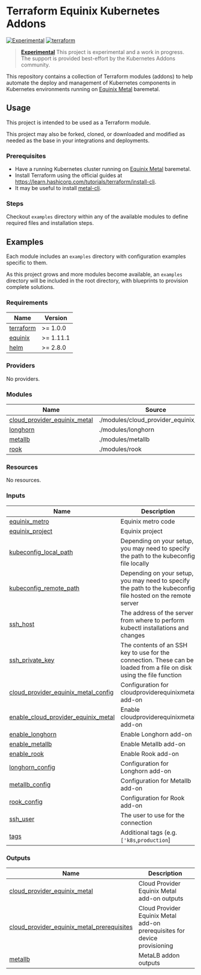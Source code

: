 # Terraform Equinix Kubernetes Addons

[![Experimental](https://img.shields.io/badge/Stability-Experimental-red.svg)](https://github.com/equinix-labs/standards#about-uniform-standards)
[![terraform](https://github.com/equinix-labs/terraform-equinix-template/actions/workflows/integration.yaml/badge.svg)](https://github.com/equinix-labs/terraform-equinix-template/actions/workflows/integration.yaml)

> **[Experimental](https://github.com/equinix-labs/equinix-labs/blob/main/experimental-statement.md)**
> This project is experimental and a work in progress. The support is provided best-effort by the Kubernetes Addons community.
>
>

This repository contains a collection of Terraform modules (addons) to help automate the deploy and management of Kubernetes components in Kubernetes environments running on [Equinix Metal](https://deploy.equinix.com/) baremetal.

## Usage

This project is intended to be used as a Terraform module.

This project may also be forked, cloned, or downloaded and modified as needed as the base in your integrations and deployments.

### Prerequisites

- Have a running Kubernetes cluster running on [Equinix Metal](https://deploy.equinix.com/) baremetal.
- Install Terraform using the official guides at https://learn.hashicorp.com/tutorials/terraform/install-cli.
- It may be useful to install [metal-cli](https://github.com/equinix/metal-cli/#installation).

### Steps

Checkout `examples` directory within any of the available modules to define required files and installation steps.

## Examples

Each module includes an `examples` directory with configuration examples specific to them.

As this project grows and more modules become available, an `examples` directory will be included in the root directory, with blueprints to provision complete solutions.

<!-- BEGIN_TF_DOCS -->
### Requirements

| Name | Version |
|------|---------|
| <a name="requirement_terraform"></a> [terraform](#requirement\_terraform) | >= 1.0.0 |
| <a name="requirement_equinix"></a> [equinix](#requirement\_equinix) | >= 1.11.1 |
| <a name="requirement_helm"></a> [helm](#requirement\_helm) | >= 2.8.0 |

### Providers

No providers.

### Modules

| Name | Source | Version |
|------|--------|---------|
| <a name="module_cloud_provider_equinix_metal"></a> [cloud\_provider\_equinix\_metal](#module\_cloud\_provider\_equinix\_metal) | ./modules/cloud_provider_equinix_metal | n/a |
| <a name="module_longhorn"></a> [longhorn](#module\_longhorn) | ./modules/longhorn | n/a |
| <a name="module_metallb"></a> [metallb](#module\_metallb) | ./modules/metallb | n/a |
| <a name="module_rook"></a> [rook](#module\_rook) | ./modules/rook | n/a |

### Resources

No resources.

### Inputs

| Name | Description | Type | Default | Required |
|------|-------------|------|---------|:--------:|
| <a name="input_equinix_metro"></a> [equinix\_metro](#input\_equinix\_metro) | Equinix metro code | `string` | n/a | yes |
| <a name="input_equinix_project"></a> [equinix\_project](#input\_equinix\_project) | Equinix project | `string` | n/a | yes |
| <a name="input_kubeconfig_local_path"></a> [kubeconfig\_local\_path](#input\_kubeconfig\_local\_path) | Depending on your setup, you may need to specify the path to the kubeconfig file locally | `string` | n/a | yes |
| <a name="input_kubeconfig_remote_path"></a> [kubeconfig\_remote\_path](#input\_kubeconfig\_remote\_path) | Depending on your setup, you may need to specify the path to the kubeconfig file hosted on the remote server | `string` | n/a | yes |
| <a name="input_ssh_host"></a> [ssh\_host](#input\_ssh\_host) | The address of the server from where to perform kubectl installations and changes | `string` | n/a | yes |
| <a name="input_ssh_private_key"></a> [ssh\_private\_key](#input\_ssh\_private\_key) | The contents of an SSH key to use for the connection. These can be loaded from a file on disk using the file function | `string` | n/a | yes |
| <a name="input_cloud_provider_equinix_metal_config"></a> [cloud\_provider\_equinix\_metal\_config](#input\_cloud\_provider\_equinix\_metal\_config) | Configuration for cloudproviderequinixmetal add-on | `any` | `{}` | no |
| <a name="input_enable_cloud_provider_equinix_metal"></a> [enable\_cloud\_provider\_equinix\_metal](#input\_enable\_cloud\_provider\_equinix\_metal) | Enable cloudproviderequinixmetal add-on | `bool` | `false` | no |
| <a name="input_enable_longhorn"></a> [enable\_longhorn](#input\_enable\_longhorn) | Enable Longhorn add-on | `bool` | `false` | no |
| <a name="input_enable_metallb"></a> [enable\_metallb](#input\_enable\_metallb) | Enable Metallb add-on | `bool` | `false` | no |
| <a name="input_enable_rook"></a> [enable\_rook](#input\_enable\_rook) | Enable Rook add-on | `bool` | `false` | no |
| <a name="input_longhorn_config"></a> [longhorn\_config](#input\_longhorn\_config) | Configuration for Longhorn add-on | `any` | `null` | no |
| <a name="input_metallb_config"></a> [metallb\_config](#input\_metallb\_config) | Configuration for Metallb add-on | `any` | `{}` | no |
| <a name="input_rook_config"></a> [rook\_config](#input\_rook\_config) | Configuration for Rook add-on | `any` | `null` | no |
| <a name="input_ssh_user"></a> [ssh\_user](#input\_ssh\_user) | The user to use for the connection | `string` | `"root"` | no |
| <a name="input_tags"></a> [tags](#input\_tags) | Additional tags (e.g. `['k8s`,`production`] | `list(string)` | `[]` | no |

### Outputs

| Name | Description |
|------|-------------|
| <a name="output_cloud_provider_equinix_metal"></a> [cloud\_provider\_equinix\_metal](#output\_cloud\_provider\_equinix\_metal) | Cloud Provider Equinix Metal add-on outputs |
| <a name="output_cloud_provider_equinix_metal_prerequisites"></a> [cloud\_provider\_equinix\_metal\_prerequisites](#output\_cloud\_provider\_equinix\_metal\_prerequisites) | Cloud Provider Equinix Metal add-on prerequisites for device provisioning |
| <a name="output_metallb"></a> [metallb](#output\_metallb) | MetaLB addon outputs |
<!-- END_TF_DOCS -->
